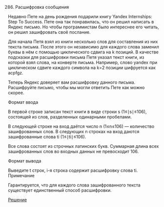 286. Расшифровка сообщения

Недавно Пете на день рождения подарили книгу Yandex Internships: Step To Success. Пете она так понравилась, что он решил написать в Яндекс письмо. Но чтобы программистам было интереснее его читать, он решил зашифровать своё послание.

Для начала Петя взял из книги несколько слов для составления из них текста письма. После этого он независимо для каждого слова заменил буквы в нём с помощью циклического сдвига на k позиций. В качестве подсказки для расшифровки письма Петя указал текст книги, из которой взял слова, на конверте письма. Например, слово yandex при циклическом сдвиге каждого символа на k=2 позиции шифруется как acpfgz.

Теперь Яндекс доверяет вам расшифровку данного письма. Расшифруйте письмо, чтобы мы могли ответить Пете как можно скорее.

Формат ввода

В первой строке записан текст книги в виде строки s (1≤∣s∣≤106), состоящей из слов, разделенных одинарными пробелами.

В следующей строке на вход даётся число n (1≤n≤106) — количество зашифрованных слов. В следующих n строках на вход даются зашифрованные слова ti​ (1≤∣ti​∣≤106).

Все слова состоят из строчных латинских букв. Суммарная длина всех зашифрованных слов во входных данных не превосходит 106.

Формат вывода

Выведите t строк, i-я строка содержит расшифровку слова ti​.
Примечание

Гарантируется, что для каждого слова зашифрованного текста существует единственный способ расшифровки.

[Решение](solution.java)
